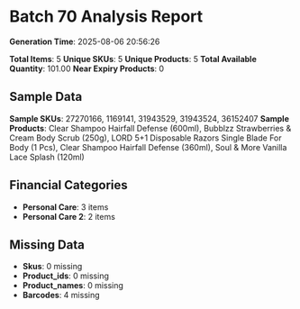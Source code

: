 # Batch 70 Analysis Report

**Generation Time**: 2025-08-06 20:56:26

**Total Items**: 5
**Unique SKUs**: 5
**Unique Products**: 5
**Total Available Quantity**: 101.00
**Near Expiry Products**: 0

## Sample Data
**Sample SKUs**: 27270166, 1169141, 31943529, 31943524, 36152407
**Sample Products**: Clear Shampoo Hairfall Defense (600ml), Bubblzz Strawberries & Cream Body Scrub (250g), LORD 5+1 Disposable Razors Single Blade For Body (1 Pcs), Clear Shampoo Hairfall Defense (360ml), Soul & More Vanilla Lace Splash (120ml)

## Financial Categories
- **Personal Care**: 3 items
- **Personal Care 2**: 2 items

## Missing Data
- **Skus**: 0 missing
- **Product_ids**: 0 missing
- **Product_names**: 0 missing
- **Barcodes**: 4 missing
